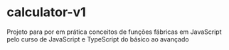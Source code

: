 # calculator-v1
Projeto para por em prática conceitos de funções fábricas em JavaScript pelo curso de JavaScript e TypeScript do básico ao avançado 
